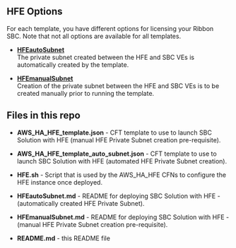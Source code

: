 ## HFE Options ##

For each template, you have different options for licensing your Ribbon SBC. Note that not all options are available for all templates.

  - [**HFEautoSubnet**](https://github.com/RibbonCommunications/sbc_aws_cloudformation/blob/master/supported/highavailabilityhfe/existing-stack/byol/HFEautoSubnet.md)   
    The private subnet created between the HFE and SBC VEs is automatically created by the template.

  - [**HFEmanualSubnet**](https://github.com/RibbonCommunications/sbc_aws_cloudformation/blob/master/supported/highavailabilityhfe/existing-stack/byol/HFEmanualSubnet.md)   
   Creation of the private subnet between the HFE and SBC VEs is to be created manually prior to running the template.

## Files in this repo ##

- **AWS_HA_HFE_template.json**	- CFT template to use to launch SBC Solution with HFE (manual HFE Private Subnet creation pre-requisite).

- **AWS_HA_HFE_template_auto_subnet.json**	- CFT template to use to launch SBC Solution with HFE (automated HFE Private Subnet creation).

- **HFE.sh**	- Script that is used by the AWS_HA_HFE CFNs to configure the HFE instance once deployed.

- **HFEautoSubnet.md**	- README for deploying SBC Solution with HFE - (automatically created HFE Private Subnet).

- **HFEmanualSubnet.md**	- README for deploying SBC Solution with HFE - (manual HFE Private Subnet creation pre-requisite).

- **README.md** - this README file
